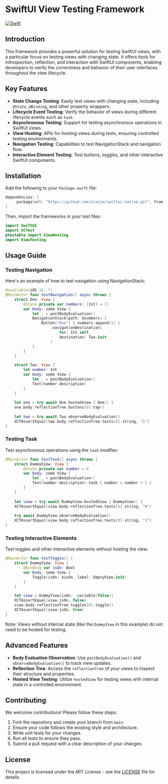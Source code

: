 # SwiftUI View Testing Framework

[![Swift](https://github.com/sisoje/swiftui-native/actions/workflows/swift.yml/badge.svg)](https://github.com/sisoje/swiftui-native/actions/workflows/swift.yml)

## Introduction

This framework provides a powerful solution for testing SwiftUI views, with a particular focus on testing views with changing state. It offers tools for introspection, reflection, and interaction with SwiftUI components, enabling developers to verify the correctness and behavior of their user interfaces throughout the view lifecycle.

## Key Features

- **State Change Testing**: Easily test views with changing state, including `@State`, `@Binding`, and other property wrappers.
- **Lifecycle Event Testing**: Verify the behavior of views during different lifecycle events such as `task`.
- **Asynchronous Testing**: Support for testing asynchronous operations in SwiftUI views.
- **View Hosting**: APIs for hosting views during tests, ensuring controlled testing environments.
- **Navigation Testing**: Capabilities to test NavigationStack and navigation flow.
- **Interactive Element Testing**: Test buttons, toggles, and other interactive SwiftUI components.

## Installation

Add the following to your `Package.swift` file:

```swift
dependencies: [
    .package(url: "https://github.com/sisoje/swiftui-native.git", from: "1.0.0")
]
```

Then, import the frameworks in your test files:

```swift
import SwiftUI
import XCTest
@testable import ViewHosting
import ViewTesting
```

## Usage Guide

### Testing Navigation

Here's an example of how to test navigation using NavigationStack:

```swift
@available(iOS 16, *)
@MainActor func testNavigation() async throws {
    struct One: View {
        @State private var numbers: [Int] = []
        var body: some View {
            let _ = postBodyEvaluation()
            NavigationStack(path: $numbers) {
                Button("One") { numbers.append(1) }
                    .navigationDestination(
                        for: Int.self,
                        destination: Two.init
                    )
            }
        }
    }

    struct Two: View {
        let number: Int
        var body: some View {
            let _ = postBodyEvaluation()
            Text(number.description)
        }
    }
    
    let one = try await One.hostedView { One() }
    one.body.reflectionTree.buttons[0].tap()
    
    let two = try await Two.observeBodyEvaluation()
    XCTAssertEqual(two.body.reflectionTree.texts[0].string, "1")
}
```

### Testing Task

Test asynchronous operations using the `task` modifier:

```swift
@MainActor func testTask() async throws {
    struct DummyView: View {
        @State private var number = 0
        var body: some View {
            let _ = postBodyEvaluation()
            Text(number.description).task { number = number + 1 }
        }
    }
    
    let view = try await DummyView.hostedView { DummyView() }
    XCTAssertEqual(view.body.reflectionTree.texts[0].string, "0")
    
    try await DummyView.observeBodyEvaluation()
    XCTAssertEqual(view.body.reflectionTree.texts[0].string, "1")
}
```

### Testing Interactive Elements

Test toggles and other interactive elements without hosting the view:

```swift
@MainActor func testToggle() {
    struct DummyView: View {
        @Binding var isOn: Bool
        var body: some View {
            Toggle(isOn: $isOn, label: EmptyView.init)
        }
    }

    let view = DummyView(isOn: .variable(false))
    XCTAssertEqual(view.isOn, false)
    view.body.reflectionTree.toggles[0].toggle()
    XCTAssertEqual(view.isOn, true)
}
```

Note: Views without internal state (like the `DummyView` in this example) do not need to be hosted for testing.

## Advanced Features

- **Body Evaluation Observation**: Use `postBodyEvaluation()` and `observeBodyEvaluation()` to track view updates.
- **Reflection Tree**: Access the `reflectionTree` of your views to inspect their structure and properties.
- **Hosted View Testing**: Utilize `hostedView` for testing views with internal state in a controlled environment.

## Contributing

We welcome contributions! Please follow these steps:

1. Fork the repository and create your branch from `main`.
2. Ensure your code follows the existing style and architecture.
3. Write unit tests for your changes.
4. Run all tests to ensure they pass.
5. Submit a pull request with a clear description of your changes.

## License

This project is licensed under the MIT License - see the [LICENSE](LICENSE) file for details.
